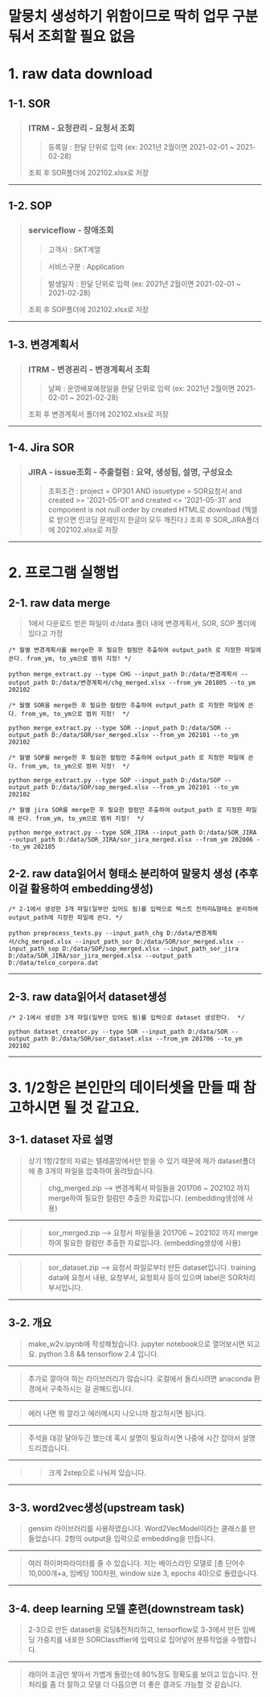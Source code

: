 # 말뭉치 생성하기 위함이므로 딱히 업무 구분 둬서 조회할 필요 없음

# 1. raw data download

## 1-1. SOR
> ### ITRM - 요청관리 - 요청서 조회
> > 등록일 : 한달 단위로 입력 (ex: 2021년 2월이면 2021-02-01 ~ 2021-02-28)
> 
> 조회 후 SOR폴더에 202102.xlsx로 저장  
----  
## 1-2. SOP
> ### serviceflow - 장애조회 
> > 고객사 : SKT계열 
> 
> > 서비스구분 : Application
> 
> > 발생일자 : 한달 단위로 입력 (ex: 2021년 2월이면 2021-02-01 ~ 2021-02-28)
> 
> 조회 후 SOP폴더에 202102.xlsx로 저장  
----  
## 1-3. 변경계획서
> ### ITRM - 변경괸리 - 변경계획서 조회 
> > 날짜 : 운영배포예정일을 한달 단위로 입력 (ex: 2021년 2월이면 2021-02-01 ~ 2021-02-28)
>
> 조회 후 변경계획서 폴더에 202102.xlsx로 저장  
----
## 1-4. Jira SOR
> ### JIRA - issue조회 - 추출컬럼 : 요약, 생성됨, 설명, 구성요소
> > 조회조건 : project = OP301 AND issuetype = SOR요청서  and created >= '2021-05-01' and created <= '2021-05-31' and component is not null order by created
> > HTML로 download (엑셀로 받으면 인코딩 문제인지 한글이 모두 깨진다.)
> 조회 후 SOR_JIRA폴더에 202102.xlsx로 저장    
----  
# 2. 프로그램 실행법
## 2-1. raw data merge
> 1에서 다운로드 받은 파일이 d:/data 폴더 내에 변경계획서, SOR, SOP 폴더에 있다고 가정

```
/* 월별 변경계획서를 merge한 후 필요한 컬럼만 추출하여 output_path 로 지정한 파일에 쓴다. from_ym, to_ym으로 범위 지정! */

python merge_extract.py --type CHG --input_path D:/data/변경계획서 --output_path D:/data/변경계획서/chg_merged.xlsx --from_ym 201805 --to_ym 202102
```
```
/* 월별 SOR을 merge한 후 필요한 컬럼만 추출하여 output_path 로 지정한 파일에 쓴다. from_ym, to_ym으로 범위 지정!  */

python merge_extract.py --type SOR --input_path D:/data/SOR --output_path D:/data/SOR/sor_merged.xlsx --from_ym 202101 --to_ym 202102
```    
```
/* 월별 SOP를 merge한 후 필요한 컬럼만 추출하여 output_path 로 지정한 파일에 쓴다. from_ym, to_ym으로 범위 지정!  */

python merge_extract.py --type SOP --input_path D:/data/SOP --output_path D:/data/SOP/sop_merged.xlsx --from_ym 202101 --to_ym 202102
```  
```
/* 월별 jira SOR를 merge한 후 필요한 컬럼만 추출하여 output_path 로 지정한 파일에 쓴다. from_ym, to_ym으로 범위 지정!  */

python merge_extract.py --type SOR_JIRA --input_path D:/data/SOR_JIRA --output_path D:/data/SOR_JIRA/sor_jira_merged.xlsx --from_ym 202006 --to_ym 202105
```

## 2-2. raw data읽어서 형태소 분리하여 말뭉치 생성 (추후 이걸 활용하여 embedding생성)
```
/* 2-1에서 생성한 3개 파일(일부만 있어도 됨)를 입력으로 텍스트 전처리&형태소 분리하여 output_path에 지정한 파일에 쓴다. */

python preprocess_texts.py --input_path_chg D:/data/변경계획서/chg_merged.xlsx --input_path_sor D:/data/SOR/sor_merged.xlsx --input_path_sop D:/data/SOP/sop_merged.xlsx --input_path_sor_jira D:/data/SOR_JIRA/sor_jira_merged.xlsx --output_path D:/data/telco_corpora.dat
```  
----  
## 2-3. raw data읽어서 dataset생성 
```
/* 2-1에서 생성한 3개 파일(일부만 있어도 됨)를 입력으로 dataset 생성한다.  */

python dataset_creator.py --type SOR --input_path D:/data/SOR --output_path D:/data/SOR/sor_dataset.xlsx --from_ym 201706 --to_ym 202102
```  
---
# 3. 1/2항은 본인만의 데이터셋을 만들 때 참고하시면 될 것 같고요.
## 3-1. dataset 자료 설명
> 상기 1항/2항의 자료는 텔레콤망에서만 받을 수 있기 때문에 제가 dataset폴더에 총 3개의 파일을 압축하여 올려뒀습니다.
> > chg_merged.zip  --> 변경계획서 파일들을 201706 ~ 202102 까지 merge하여 필요한 컬럼만 추출한 자료입니다. (embedding생성에 사용)
---
> > sor_merged.zip  --> 요청서 파일들을 201706 ~ 202102 까지 merge하여 필요한 컬럼만 추출한 자료입니다. (embedding생성에 사용)
---
> > sor_dataset.zip --> 요청서 파일로부터 만든 dataset입니다. training data에 요청서 내용, 요청부서, 요청회사 등이 있으며 label은 SOR처리부서입니다.
---
## 3-2. 개요
> make_w2v.ipynb에 작성해뒀습니다. jupyter notebook으로 열어보시면 되고요. python 3.8 && tensorflow 2.4 입니다.
---
> 추가로 깔아야 하는 라이브러리가 많습니다. 로컬에서 돌리시려면 anaconda 환경에서 구축하시는 걸 권해드립니다.
---
> 에러 나면 뭐 깔라고 에러메시지 나오니까 참고하시면 됩니다.
---
> 주석을 대강 달아두긴 했는데 혹시 설명이 필요하시면 나중에 시간 잡아서 설명드리겠습니다.
---
>> 크게 2step으로 나눠져 있습니다.
---
## 3-3. word2vec생성(upstream task)
> gensim 라이브러리를 사용하였습니다. Word2VecModel이라는 클래스를 만들었습니다. 2항의 output을 입력으로 embedding을 만듭니다.
---
> 여러 하이퍼파라미터를 줄 수 있습니다. 저는 베이스라인 모델로 [총 단어수 10,000개+a, 임베딩 100차원, window size 3, epochs 40)으로 돌렸습니다.
---

## 3-4. deep learning 모델 훈련(downstream task)
> 2-3으로 만든 dataset을 로딩&전처리하고, tensorflow로 3-3에서 만든 임베딩 가중치를 내포한 SORClassffier에 입력으로 집어넣어 분류작업을 수행합니다.
---
> 레이어 조금만 쌓아서 가볍게 돌렸는데 80%정도 정확도를 보이고 있습니다. 전처리를 좀 더 잘하고 모델 더 다듬으면 더 좋은 결과도 가능할 것 같습니다.
